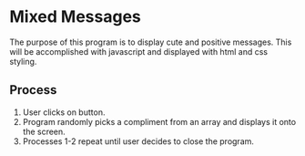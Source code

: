 # Mixed Messages 
The purpose of this program is to display cute and positive messages. This will be accomplished with javascript and displayed with html and css styling. 

## Process
1. User clicks on button.
2. Program randomly picks a compliment from an array and displays it onto the screen.
3. Processes 1-2 repeat until user decides to close the program. 